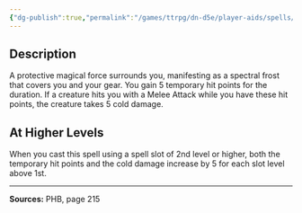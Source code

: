 ```yaml
---
{"dg-publish":true,"permalink":"/games/ttrpg/dn-d5e/player-aids/spells/level-1/armor-of-agathys/","tags":["TTRPG/DND/5e","verbal","somatic","material"]}
---
```



## Description
A protective magical force surrounds you, manifesting as a spectral frost that covers you and your gear.
You gain 5 temporary hit points for the duration.
If a creature hits you with a Melee Attack while you have these hit points, the creature takes 5 cold damage.

## At Higher Levels
When you cast this spell using a spell slot of 2nd level or higher, both the temporary hit points and the cold damage increase by 5 for each slot level above 1st.

---

**Sources:** PHB, page 215
